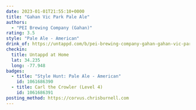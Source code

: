 ```yaml
---
date: 2023-01-01T21:55:10+0000
title: "Gahan Vic Park Pale Ale"
authors:
  - "PEI Brewing Company (Gahan)"
rating: 3.5
style: "Pale Ale - American"
drink_of: https://untappd.com/b/pei-brewing-company-gahan-gahan-vic-park-pale-ale/727268
checkin:
  title: Untappd at Home
  lat: 34.235
  long: -77.948
badges:
  - title: "Style Hunt: Pale Ale - American"
    id: 1061686390
  - title: Carl the Crowler (Level 4)
    id: 1061686391
posting_method: https://corvus.chrisburnell.com
---
```

